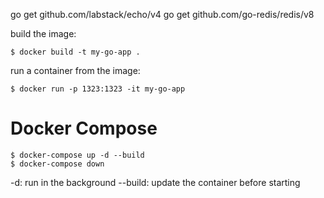 go get github.com/labstack/echo/v4
go get github.com/go-redis/redis/v8


build the image:
```
$ docker build -t my-go-app .
```

run a container from the image:
```
$ docker run -p 1323:1323 -it my-go-app
```

# Docker Compose


```
$ docker-compose up -d --build
$ docker-compose down
```

-d: run in the background
--build: update the container before starting